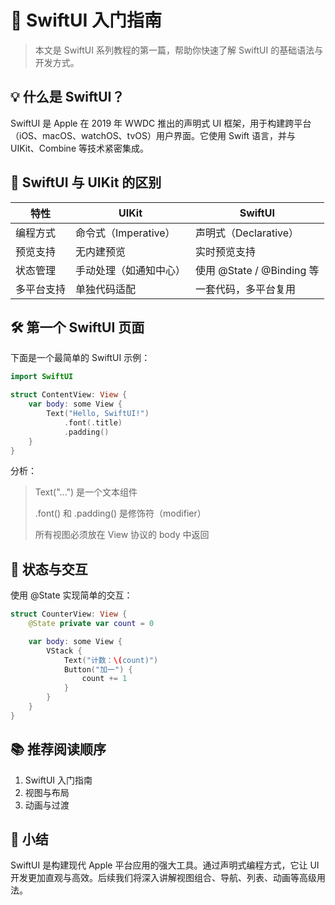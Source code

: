 # 🧭 SwiftUI 入门指南

> 本文是 SwiftUI 系列教程的第一篇，帮助你快速了解 SwiftUI 的基础语法与开发方式。

## 💡 什么是 SwiftUI？

SwiftUI 是 Apple 在 2019 年 WWDC 推出的声明式 UI 框架，用于构建跨平台（iOS、macOS、watchOS、tvOS）用户界面。它使用 Swift 语言，并与 UIKit、Combine 等技术紧密集成。

## 🧱 SwiftUI 与 UIKit 的区别

| 特性             | UIKit                  | SwiftUI                   |
|------------------|-------------------------|----------------------------|
| 编程方式         | 命令式（Imperative）    | 声明式（Declarative）     |
| 预览支持         | 无内建预览              | 实时预览支持               |
| 状态管理         | 手动处理（如通知中心） | 使用 @State / @Binding 等 |
| 多平台支持       | 单独代码适配            | 一套代码，多平台复用       |


## 🛠️ 第一个 SwiftUI 页面

下面是一个最简单的 SwiftUI 示例：

```swift
import SwiftUI

struct ContentView: View {
    var body: some View {
        Text("Hello, SwiftUI!")
            .font(.title)
            .padding()
    }
}
```

分析：
> Text("...") 是一个文本组件
>
> .font() 和 .padding() 是修饰符（modifier）
>
> 所有视图必须放在 View 协议的 body 中返回

## 🔄 状态与交互

使用 @State 实现简单的交互：

```swift
struct CounterView: View {
    @State private var count = 0

    var body: some View {
        VStack {
            Text("计数：\(count)")
            Button("加一") {
                count += 1
            }
        }
    }
}
```

## 📚 推荐阅读顺序
1. SwiftUI 入门指南
2. 视图与布局
3. 动画与过渡

## 📌 小结

SwiftUI 是构建现代 Apple 平台应用的强大工具。通过声明式编程方式，它让 UI 开发更加直观与高效。后续我们将深入讲解视图组合、导航、列表、动画等高级用法。
